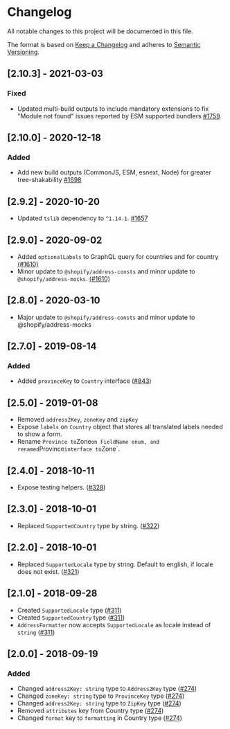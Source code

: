 # Changelog

All notable changes to this project will be documented in this file.

The format is based on [Keep a Changelog](http://keepachangelog.com/en/1.0.0/)
and adheres to [Semantic Versioning](http://semver.org/spec/v2.0.0.html).

## [2.10.3] - 2021-03-03

### Fixed

- Updated multi-build outputs to include mandatory extensions to fix "Module not found" issues reported by ESM supported bundlers [#1759](https://github.com/Shopify/quilt/pull/1759)

## [2.10.0] - 2020-12-18

### Added

- Add new build outputs (CommonJS, ESM, esnext, Node) for greater tree-shakability [#1698](https://github.com/Shopify/quilt/pull/1698)

## [2.9.2] - 2020-10-20

- Updated `tslib` dependency to `^1.14.1`. [#1657](https://github.com/Shopify/quilt/pull/1657)

## [2.9.0] - 2020-09-02

- Added `optionalLabels` to GraphQL query for countries and for country [(#1610)](https://github.com/Shopify/quilt/pull/1610)
- Minor update to `@shopify/address-consts` and minor update to `@shopify/address-mocks`. [(#1610)](https://github.com/Shopify/quilt/pull/1610)

## [2.8.0] - 2020-03-10

- Major update to `@shopify/address-consts` and minor update to @shopify/address-mocks

## [2.7.0] - 2019-08-14

### Added

- Added `provinceKey` to `Country` interface ([#843](https://github.com/Shopify/quilt/pull/843))

## [2.5.0] - 2019-01-08

- Removed `address2Key`, `zoneKey` and `zipKey`
- Expose `labels` on `Country` object that stores all translated labels needed to show a form.
- Rename `Province to`Zone`on FieldName enum, and renamed`Province`interface to`Zone`.

## [2.4.0] - 2018-10-11

- Expose testing helpers. ([#328](https://github.com/Shopify/quilt/pull/328))

## [2.3.0] - 2018-10-01

- Replaced `SupportedCountry` type by string. ([#322](https://github.com/Shopify/quilt/pull/322))

## [2.2.0] - 2018-10-01

- Replaced `SupportedLocale` type by string. Default to english, if locale does not exist. ([#321](https://github.com/Shopify/quilt/pull/321))

## [2.1.0] - 2018-09-28

- Created `SupportedLocale` type ([#311](https://github.com/Shopify/quilt/pull/311))
- Created `SupportedCountry` type ([#311](https://github.com/Shopify/quilt/pull/311))
- `AddressFormatter` now accepts `SupportedLocale` as locale instead of `string` ([#311](https://github.com/Shopify/quilt/pull/311))

## [2.0.0] - 2018-09-19

### Added

- Changed `address2Key: string` type to `Address2Key` type ([#274](https://github.com/Shopify/quilt/pull/274))
- Changed `zoneKey: string` type to `ProvinceKey` type ([#274](https://github.com/Shopify/quilt/pull/274))
- Changed `address2Key: string` type to `ZipKey` type ([#274](https://github.com/Shopify/quilt/pull/274))
- Removed `attributes` key from Country type ([#274](https://github.com/Shopify/quilt/pull/274))
- Changed `format` key to `formatting` in Country type ([#274](https://github.com/Shopify/quilt/pull/274))
